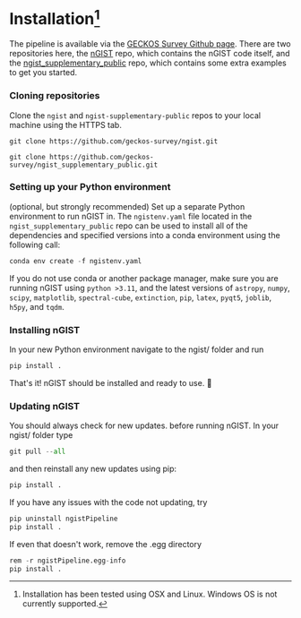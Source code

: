# Installation[^1]
[^1]: Installation has been tested using OSX and Linux. Windows OS is not currently supported.

The pipeline is available via the [GECKOS Survey Github page](https://github.com/geckos-survey). There are two repositories here, the [nGIST](https://github.com/geckos-survey/nGIST) repo, which contains the nGIST code itself, and the [ngist_supplementary_public](https://github.com/geckos-survey/ngist_supplementary_public) repo, which contains some extra examples to get you started.

### Cloning repositories 
Clone the `ngist` and `ngist-supplementary-public` repos to your local machine using the HTTPS tab.

`git clone https://github.com/geckos-survey/ngist.git`

`git clone https://github.com/geckos-survey/ngist_supplementary_public.git`

### Setting up your Python environment 
(optional, but strongly recommended)
Set up a separate Python environment to run nGIST in. The `ngistenv.yaml` file located in the `ngist_supplementary_public` repo can be used to install all of the dependencies and specified versions into a conda environment using the following call:

```py
conda env create -f ngistenv.yaml
```

If you do not use conda or another package manager, make sure you are running nGIST using `python >3.11`, and the latest versions of `astropy`, `numpy`, `scipy`, `matplotlib`, `spectral-cube`, `extinction`, `pip`, `latex`, `pyqt5`, `joblib`, `h5py`, and `tqdm`.

### Installing nGIST 
In your new Python environment navigate to the ngist/ folder and run 
```py
pip install .
```

That's it! nGIST should be installed and ready to use. :lizard:

### Updating nGIST 
You should always check for new updates. before running nGIST. In your ngist/ folder type 
```py
git pull --all
```
and then reinstall any new updates using pip:
```py
pip install .
```
If you have any issues with the code not updating, try 
```py
pip uninstall ngistPipeline
pip install .
```
If even that doesn't work, remove the .egg directory
```py
rem -r ngistPipeline.egg-info
pip install .
```
